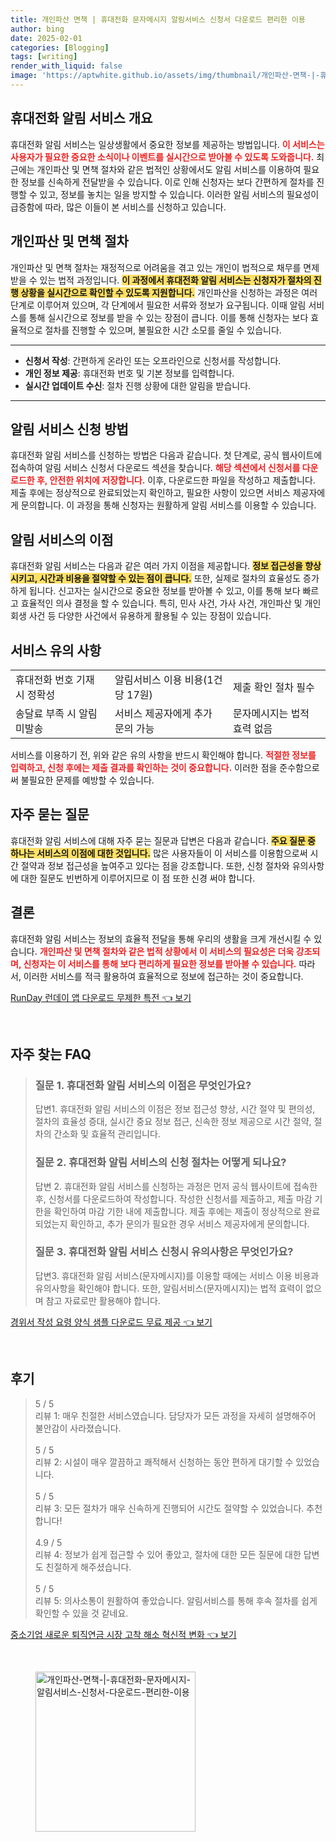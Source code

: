 ```yaml
---
title: 개인파산 면책 | 휴대전화 문자메시지 알림서비스 신청서 다운로드 편리한 이용
author: bing
date: 2025-02-01
categories: [Blogging]
tags: [writing]
render_with_liquid: false
image: 'https://aptwhite.github.io/assets/img/thumbnail/개인파산-면책-|-휴대전화-문자메시지-알림서비스-신청서-다운로드-편리한-이용.webp'
---
```



<h2 id='휴대전화 알림 서비스 개요'>휴대전화 알림 서비스 개요</h2>

<p>휴대전화 알림 서비스는 일상생활에서 중요한 정보를 제공하는 방법입니다. <b><span style="color: #ee2323;">이 서비스는 사용자가 필요한 중요한 소식이나 이벤트를 실시간으로 받아볼 수 있도록 도와줍니다.</span></b> 최근에는 개인파산 및 면책 절차와 같은 법적인 상황에서도 알림 서비스를 이용하여 필요한 정보를 신속하게 전달받을 수 있습니다. 이로 인해 신청자는 보다 간편하게 절차를 진행할 수 있고, 정보를 놓치는 일을 방지할 수 있습니다. 이러한 알림 서비스의 필요성이 급증함에 따라, 많은 이들이 본 서비스를 신청하고 있습니다. </p>

<h2 id='개인파산 및 면책 절차'>개인파산 및 면책 절차</h2>

<p>개인파산 및 면책 절차는 재정적으로 어려움을 겪고 있는 개인이 법적으로 채무를 면제받을 수 있는 법적 과정입니다. <b><span style="background-color: #ffe066;">이 과정에서 휴대전화 알림 서비스는 신청자가 절차의 진행 상황을 실시간으로 확인할 수 있도록 지원합니다.</span></b> 개인파산을 신청하는 과정은 여러 단계로 이루어져 있으며, 각 단계에서 필요한 서류와 정보가 요구됩니다. 이때 알림 서비스를 통해 실시간으로 정보를 받을 수 있는 장점이 큽니다. 이를 통해 신청자는 보다 효율적으로 절차를 진행할 수 있으며, 불필요한 시간 소모를 줄일 수 있습니다.</p>

<hr />

<ul>
    <li><b>신청서 작성</b>: 간편하게 온라인 또는 오프라인으로 신청서를 작성합니다.</li>
    <li><b>개인 정보 제공</b>: 휴대전화 번호 및 기본 정보를 입력합니다.</li>
    <li><b>실시간 업데이트 수신</b>: 절차 진행 상황에 대한 알림을 받습니다.</li>
</ul>

<hr />

<h2 id='알림 서비스 신청 방법'>알림 서비스 신청 방법</h2>

<p>휴대전화 알림 서비스를 신청하는 방법은 다음과 같습니다. 첫 단계로, 공식 웹사이트에 접속하여 알림 서비스 신청서 다운로드 섹션을 찾습니다. <b><span style="color: #ee2323;">해당 섹션에서 신청서를 다운로드한 후, 안전한 위치에 저장합니다.</span></b> 이후, 다운로드한 파일을 작성하고 제출합니다. 제출 후에는 정상적으로 완료되었는지 확인하고, 필요한 사항이 있으면 서비스 제공자에게 문의합니다. 이 과정을 통해 신청자는 원활하게 알림 서비스를 이용할 수 있습니다.</p>

<h2 id='알림 서비스의 이점'>알림 서비스의 이점</h2>

<p>휴대전화 알림 서비스는 다음과 같은 여러 가지 이점을 제공합니다. <b><span style="background-color: #ffe066;">정보 접근성을 향상시키고, 시간과 비용을 절약할 수 있는 점이 큽니다.</span></b> 또한, 실제로 절차의 효율성도 증가하게 됩니다. 신고자는 실시간으로 중요한 정보를 받아볼 수 있고, 이를 통해 보다 빠르고 효율적인 의사 결정을 할 수 있습니다. 특히, 민사 사건, 가사 사건, 개인파산 및 개인회생 사건 등 다양한 사건에서 유용하게 활용될 수 있는 장점이 있습니다.</p>

<h2 id='서비스 유의 사항'>서비스 유의 사항</h2>

<table>
    <tr>
        <td>휴대전화 번호 기재 시 정확성</td>
        <td>알림서비스 이용 비용(1건당 17원)</td>
        <td>제출 확인 절차 필수</td>
    </tr>
    <tr>
        <td>송달료 부족 시 알림 미발송</td>
        <td>서비스 제공자에게 추가 문의 가능</td>
        <td>문자메시지는 법적 효력 없음</td>
    </tr>
</table>

<p>서비스를 이용하기 전, 위와 같은 유의 사항을 반드시 확인해야 합니다. <b><span style="color: #ee2323;">적절한 정보를 입력하고, 신청 후에는 제출 결과를 확인하는 것이 중요합니다.</span></b> 이러한 점을 준수함으로써 불필요한 문제를 예방할 수 있습니다.</p>

<h2 id='자주 묻는 질문'>자주 묻는 질문</h2>

<p>휴대전화 알림 서비스에 대해 자주 묻는 질문과 답변은 다음과 같습니다. <b><span style="background-color: #ffe066;">주요 질문 중 하나는 서비스의 이점에 대한 것입니다.</span></b> 많은 사용자들이 이 서비스를 이용함으로써 시간 절약과 정보 접근성을 높여주고 있다는 점을 강조합니다. 또한, 신청 절차와 유의사항에 대한 질문도 빈번하게 이루어지므로 이 점 또한 신경 써야 합니다.</p>

<h2 id='결론'>결론</h2>

<p>휴대전화 알림 서비스는 정보의 효율적 전달을 통해 우리의 생활을 크게 개선시킬 수 있습니다. <b><span style="color: #ee2323;">개인파산 및 면책 절차와 같은 법적 상황에서 이 서비스의 필요성은 더욱 강조되며, 신청자는 이 서비스를 통해 보다 편리하게 필요한 정보를 받아볼 수 있습니다.</span></b> 따라서, 이러한 서비스를 적극 활용하여 효율적으로 정보에 접근하는 것이 중요합니다.</p>


<p><a class="click-button" title="RunDay 런데이 앱 다운로드 무제한 특전" href="https://aptwhite.github.io/posts/RunDay-%EB%9F%B0%EB%8D%B0%EC%9D%B4-%EC%95%B1-%EB%8B%A4%EC%9A%B4%EB%A1%9C%EB%93%9C-%EB%AC%B4%EC%A0%9C%ED%95%9C-%ED%8A%B9%EC%A0%84/" rel="dofollow">RunDay 런데이 앱 다운로드 무제한 특전 👈 보기</a></p><br>
<h2 id='자주_찾는_FAQ'>자주 찾는 FAQ</h2>
<div itemscope="" itemtype="https://schema.org/FAQPage"> 
<blockquote> 
<div itemscope="" itemprop="mainEntity" itemtype="https://schema.org/Question"> 
<h3 itemprop="name">질문 1. 휴대전화 알림 서비스의 이점은 무엇인가요?</h3> 
<div itemscope="" itemprop="acceptedAnswer" itemtype="https://schema.org/Answer"> 
<span itemprop="text"> 
<p>답변1. 휴대전화 알림 서비스의 이점은 정보 접근성 향상, 시간 절약 및 편의성, 절차의 효율성 증대, 실시간 중요 정보 접근, 신속한 정보 제공으로 시간 절약, 절차의 간소화 및 효율적 관리입니다.</p> 
</span> 
</div> 
</div>

<div itemscope="" itemprop="mainEntity" itemtype="https://schema.org/Question"> 
<h3 itemprop="name">질문 2. 휴대전화 알림 서비스의 신청 절차는 어떻게 되나요?</h3> 
<div itemscope="" itemprop="acceptedAnswer" itemtype="https://schema.org/Answer"> 
<span itemprop="text"> 
<p>답변 2. 휴대전화 알림 서비스를 신청하는 과정은 먼저 공식 웹사이트에 접속한 후, 신청서를 다운로드하여 작성합니다. 작성한 신청서를 제출하고, 제출 마감 기한을 확인하여 마감 기한 내에 제출합니다. 제출 후에는 제출이 정상적으로 완료되었는지 확인하고, 추가 문의가 필요한 경우 서비스 제공자에게 문의합니다.</p> 
</span> 
</div> 
</div> 

<div itemscope="" itemprop="mainEntity" itemtype="https://schema.org/Question"> 
<h3 itemprop="name">질문 3. 휴대전화 알림 서비스 신청시 유의사항은 무엇인가요?</h3> 
<div itemscope="" itemprop="acceptedAnswer" itemtype="https://schema.org/Answer"> 
<span itemprop="text"> 
<p>답변3. 휴대전화 알림 서비스(문자메시지)를 이용할 때에는 서비스 이용 비용과 유의사항을 확인해야 합니다. 또한, 알림서비스(문자메시지)는 법적 효력이 없으며 참고 자료로만 활용해야 합니다.</p> 
</span> 
</div> 
</div> 
</blockquote> 
</div>
<p><a class="click-button" title="경위서 작성 요령 양식 샘플 다운로드 무료 제공" href="https://aptwhite.github.io/posts/%EA%B2%BD%EC%9C%84%EC%84%9C-%EC%9E%91%EC%84%B1-%EC%9A%94%EB%A0%B9-%EC%96%91%EC%8B%9D-%EC%83%98%ED%94%8C-%EB%8B%A4%EC%9A%B4%EB%A1%9C%EB%93%9C-%EB%AC%B4%EB%A3%8C-%EC%A0%9C%EA%B3%B5/" rel="dofollow">경위서 작성 요령 양식 샘플 다운로드 무료 제공 👈 보기</a></p><br>
<h2 id='후기'>후기</h2>
<div itemscope itemtype="https://schema.org/Product">
  <blockquote>
  <div itemprop="review" itemscope itemtype="https://schema.org/Review">
      <div itemprop="reviewRating" itemscope itemtype="https://schema.org/Rating"> <span itemprop="ratingValue">5</span> / <span itemprop="bestRating">5</span> </div>
      <span itemprop="reviewBody">리뷰 1: 매우 친절한 서비스였습니다. 담당자가 모든 과정을 자세히 설명해주어 불안감이 사라졌습니다.</span>
  </div>
  <br>
  <div itemprop="review" itemscope itemtype="https://schema.org/Review">
      <div itemprop="reviewRating" itemscope itemtype="https://schema.org/Rating"> <span itemprop="ratingValue">5</span> / <span itemprop="bestRating">5</span> </div>
      <span itemprop="reviewBody">리뷰 2: 시설이 매우 깔끔하고 쾌적해서 신청하는 동안 편하게 대기할 수 있었습니다.</span>
  </div>
  <br>
  <div itemprop="review" itemscope itemtype="https://schema.org/Review">
      <div itemprop="reviewRating" itemscope itemtype="https://schema.org/Rating"> <span itemprop="ratingValue">5</span> / <span itemprop="bestRating">5</span> </div>
      <span itemprop="reviewBody">리뷰 3: 모든 절차가 매우 신속하게 진행되어 시간도 절약할 수 있었습니다. 추천합니다!</span>
  </div>
  <br>
  <div itemprop="review" itemscope itemtype="https://schema.org/Review">
      <div itemprop="reviewRating" itemscope itemtype="https://schema.org/Rating"> <span itemprop="ratingValue">4.9</span> / <span itemprop="bestRating">5</span> </div>
      <span itemprop="reviewBody">리뷰 4: 정보가 쉽게 접근할 수 있어 좋았고, 절차에 대한 모든 질문에 대한 답변도 친절하게 해주셨습니다.</span>
  </div>
  <br>
  <div itemprop="review" itemscope itemtype="https://schema.org/Review">
      <div itemprop="reviewRating" itemscope itemtype="https://schema.org/Rating"> <span itemprop="ratingValue">5</span> / <span itemprop="bestRating">5</span> </div>
      <span itemprop="reviewBody">리뷰 5: 의사소통이 원활하여 좋았습니다. 알림서비스를 통해 후속 절차를 쉽게 확인할 수 있을 것 같네요.</span>
  </div>
  </blockquote>
</div>
<p><a class="click-button" title="중소기업 새로운 퇴직연금 시장 고착 해소 혁신적 변화" href="https://aptwhite.github.io/posts/%EC%A4%91%EC%86%8C%EA%B8%B0%EC%97%85-%EC%83%88%EB%A1%9C%EC%9A%B4-%ED%87%B4%EC%A7%81%EC%97%B0%EA%B8%88-%EC%8B%9C%EC%9E%A5-%EA%B3%A0%EC%B0%A9-%ED%95%B4%EC%86%8C-%ED%98%81%EC%8B%A0%EC%A0%81-%EB%B3%80%ED%99%94/" rel="dofollow">중소기업 새로운 퇴직연금 시장 고착 해소 혁신적 변화 👈 보기</a></p><br>
<figure class="image"><img src="https://aptwhite.github.io/assets/img/thumbnail/개인파산-면책-|-휴대전화-문자메시지-알림서비스-신청서-다운로드-편리한-이용.webp" alt="개인파산-면책-|-휴대전화-문자메시지-알림서비스-신청서-다운로드-편리한-이용" width="256" height="256"></figure>